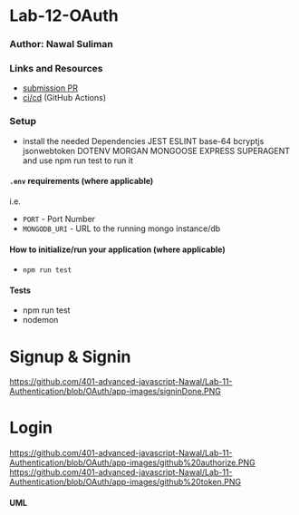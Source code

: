 # Lab-12-OAuth

### Author: Nawal Suliman 

### Links and Resources
- [submission PR](https://github.com/401-advanced-javascript-Nawal/Lab-11-Authentication/pull/8)
- [ci/cd](https://github.com/401-advanced-javascript-Nawal/Lab-11-Authentication/actions) (GitHub Actions)

### Setup
- install the needed Dependencies JEST ESLINT base-64 bcryptjs jsonwebtoken DOTENV MORGAN MONGOOSE EXPRESS SUPERAGENT  and use npm run test to run it 

#### `.env` requirements (where applicable)
i.e.
- `PORT` - Port Number
- `MONGODB_URI` - URL to the running mongo instance/db

#### How to initialize/run your application (where applicable)
- `npm run test`

#### Tests
- npm run test
- nodemon  

# Signup & Signin 
https://github.com/401-advanced-javascript-Nawal/Lab-11-Authentication/blob/OAuth/app-images/signinDone.PNG

# Login 
https://github.com/401-advanced-javascript-Nawal/Lab-11-Authentication/blob/OAuth/app-images/github%20authorize.PNG
https://github.com/401-advanced-javascript-Nawal/Lab-11-Authentication/blob/OAuth/app-images/github%20token.PNG

#### UML
